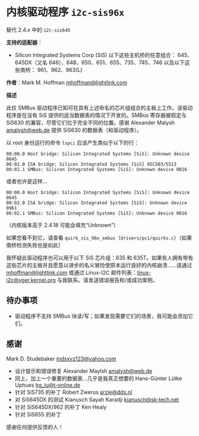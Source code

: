 # 内核驱动程序 `i2c-sis96x`

替代 2.4.x 中的 `i2c-sis645`

**支持的适配器**：
  * Silicon Integrated Systems Corp (SiS)
    以下这些主机桥的任意组合：
    645、645DX（又名 646）、648、650、651、655、735、745、746
    以及以下这些南桥：
    961、962、963(L)

**作者**：Mark M. Hoffman <mhoffman@lightlink.com>

**描述**

此仅 SMBus 驱动程序已知可在具有上述命名的芯片组组合的主板上工作。该驱动程序是在没有 SiS 提供的适当数据表的情况下开发的。SMBus 寄存器被假定与 SiS630 的兼容，尽管它们位于完全不同的位置。感谢 Alexander Malysh <amalysh@web.de> 提供 SiS630 的数据表（和驱动程序）。

以 root 身份运行的命令 `lspci` 应该产生类似于以下的行：

```
00:00.0 Host bridge: Silicon Integrated Systems [SiS]: Unknown device 0645
00:02.0 ISA bridge: Silicon Integrated Systems [SiS] 85C503/5513
00:02.1 SMBus: Silicon Integrated Systems [SiS]: Unknown device 0016
```

或者也许是这样...

```
00:00.0 Host bridge: Silicon Integrated Systems [SiS]: Unknown device 0645
00:02.0 ISA bridge: Silicon Integrated Systems [SiS]: Unknown device 0961
00:02.1 SMBus: Silicon Integrated Systems [SiS]: Unknown device 0016
```

（内核版本高于 2.4.18 可能会填充“Unknown”）

如果您看不到它，请查看 `quirk_sis_96x_smbus`（`drivers/pci/quirks.c`）（如果南桥检测失败也是如此）

我怀疑此驱动程序也可以用于以下 SiS 芯片组：635 和 635T。如果有人拥有带有这些芯片的主板并且愿意以进步的名义冒险使原本运行良好的内核崩溃......请通过 <mhoffman@lightlink.com> 或通过 Linux-I2C 邮件列表：<linux-i2c@vger.kernel.org> 与我联系。请发送错误报告和/或成功案例。

**待办事项**
------

* 驱动程序不支持 SMBus 块读/写；如果发现需要它们的场景，我可能会添加它们。

**感谢**
---------

Mark D. Studebaker <mdsxyz123@yahoo.com>
 - 设计提示和错误修复
Alexander Maylsh <amalysh@web.de>
 - 同上，加上一个重要的数据表...几乎是我真正想要的
Hans-Günter Lütke Uphues <hg_lu@t-online.de>
 - 针对 SiS735 的补丁
Robert Zwerus <arzie@dds.nl>
 - 对 SiS645DX 的测试
Kianusch Sayah Karadji <kianusch@sk-tech.net>
 - 针对 SiS645DX/962 的补丁
Ken Healy
 - 针对 SiS655 的补丁

感谢任何提供反馈的人！